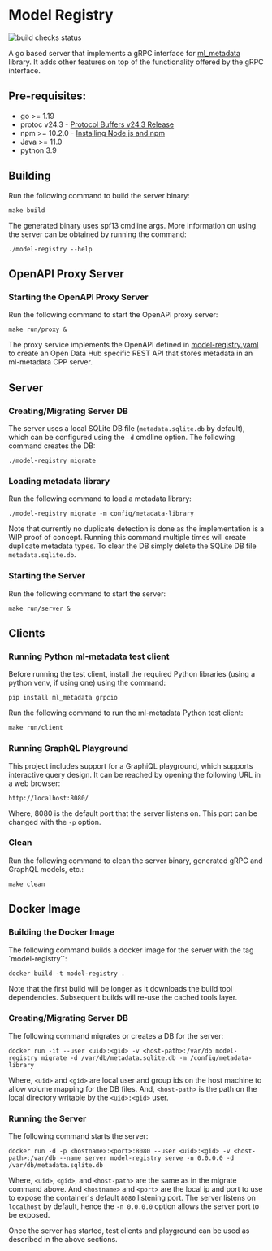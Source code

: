 # Model Registry

![build checks status](https://github.com/opendatahub-io/model-registry/actions/workflows/build.yml/badge.svg?branch=main)

A go based server that implements a gRPC interface for [ml_metadata](https://github.com/google/ml-metadata/) library.
It adds other features on top of the functionality offered by the gRPC interface.
## Pre-requisites:
- go >= 1.19
- protoc v24.3 - [Protocol Buffers v24.3 Release](https://github.com/protocolbuffers/protobuf/releases/tag/v24.3)
- npm >= 10.2.0 - [Installing Node.js and npm](https://docs.npmjs.com/downloading-and-installing-node-js-and-npm)
- Java >= 11.0
- python 3.9
## Building
Run the following command to build the server binary:
```
make build
```
The generated binary uses spf13 cmdline args. More information on using the server can be obtained by running the command:
```
./model-registry --help
```
## OpenAPI Proxy Server
### Starting the OpenAPI Proxy Server
Run the following command to start the OpenAPI proxy server:
```
make run/proxy &
```
The proxy service implements the OpenAPI defined in [model-registry.yaml](api/openapi/model-registry.yaml) to create an Open Data Hub specific REST API that stores metadata in an ml-metadata CPP server. 
## Server
### Creating/Migrating Server DB
The server uses a local SQLite DB file (`metadata.sqlite.db` by default), which can be configured using the `-d` cmdline option.
The following command creates the DB:
```
./model-registry migrate
```
### Loading metadata library
Run the following command to load a metadata library:
```
./model-registry migrate -m config/metadata-library
```
Note that currently no duplicate detection is done as the implementation is a WIP proof of concept. 
Running this command multiple times will create duplicate metadata types. 
To clear the DB simply delete the SQLite DB file `metadata.sqlite.db`. 

### Starting the Server
Run the following command to start the server:
```
make run/server &
```
## Clients
### Running Python ml-metadata test client
Before running the test client, install the required Python libraries (using a python venv, if using one) 
using the command:
```
pip install ml_metadata grpcio
```
Run the following command to run the ml-metadata Python test client:
```
make run/client
```
### Running GraphQL Playground
This project includes support for a GraphiQL playground, which supports interactive query design. 
It can be reached by opening the following URL in a web browser:
```
http://localhost:8080/
```
Where, 8080 is the default port that the server listens on. This port can be changed with the `-p` option.  
### Clean
Run the following command to clean the server binary, generated gRPC and GraphQL models, etc.:
```
make clean
```
## Docker Image
### Building the Docker Image
The following command builds a docker image for the server with the tag `model-registry``:
```shell
docker build -t model-registry .
```
Note that the first build will be longer as it downloads the build tool dependencies. 
Subsequent builds will re-use the cached tools layer. 
### Creating/Migrating Server DB
The following command migrates or creates a DB for the server:
```shell
docker run -it --user <uid>:<gid> -v <host-path>:/var/db model-registry migrate -d /var/db/metadata.sqlite.db -m /config/metadata-library
```
Where, `<uid>` and `<gid>` are local user and group ids on the host machine to allow volume mapping for the DB files. 
And, `<host-path>` is the path on the local directory writable by the `<uid>:<gid>` user. 
### Running the Server
The following command starts the server:
```shell
docker run -d -p <hostname>:<port>:8080 --user <uid>:<gid> -v <host-path>:/var/db --name server model-registry serve -n 0.0.0.0 -d /var/db/metadata.sqlite.db
```
Where, `<uid>`, `<gid>`, and `<host-path>` are the same as in the migrate command above. 
And `<hostname>` and `<port>` are the local ip and port to use to expose the container's default `8080` listening port. 
The server listens on `localhost` by default, hence the `-n 0.0.0.0` option allows the server port to be exposed. 

Once the server has started, test clients and playground can be used as described in the above sections. 
